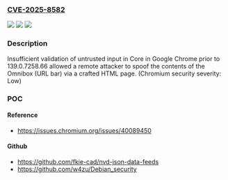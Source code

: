 ### [CVE-2025-8582](https://cve.mitre.org/cgi-bin/cvename.cgi?name=CVE-2025-8582)
![](https://img.shields.io/static/v1?label=Product&message=Chrome&color=blue)
![](https://img.shields.io/static/v1?label=Version&message=139.0.7258.66%20&color=brightgreen)
![](https://img.shields.io/static/v1?label=Vulnerability&message=Insufficient%20validation%20of%20untrusted%20input&color=brightgreen)

### Description

Insufficient validation of untrusted input in Core in Google Chrome prior to 139.0.7258.66 allowed a remote attacker to spoof the contents of the Omnibox (URL bar) via a crafted HTML page. (Chromium security severity: Low)

### POC

#### Reference
- https://issues.chromium.org/issues/40089450

#### Github
- https://github.com/fkie-cad/nvd-json-data-feeds
- https://github.com/w4zu/Debian_security

